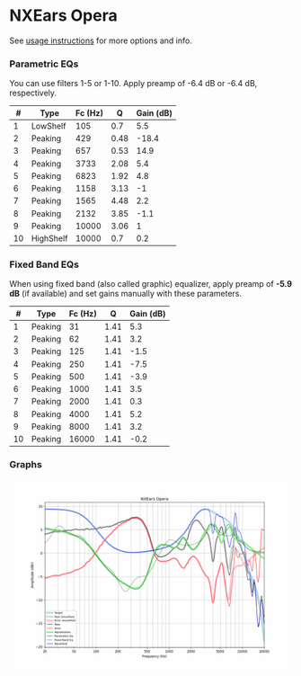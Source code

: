 # NXEars Opera
See [usage instructions](https://github.com/jaakkopasanen/AutoEq#usage) for more options and info.

### Parametric EQs
You can use filters 1-5 or 1-10. Apply preamp of -6.4 dB or -6.4 dB, respectively.

|   # | Type      |   Fc (Hz) |    Q |   Gain (dB) |
|-----|-----------|-----------|------|-------------|
|   1 | LowShelf  |       105 | 0.7  |         5.5 |
|   2 | Peaking   |       429 | 0.48 |       -18.4 |
|   3 | Peaking   |       657 | 0.53 |        14.9 |
|   4 | Peaking   |      3733 | 2.08 |         5.4 |
|   5 | Peaking   |      6823 | 1.92 |         4.8 |
|   6 | Peaking   |      1158 | 3.13 |        -1   |
|   7 | Peaking   |      1565 | 4.48 |         2.2 |
|   8 | Peaking   |      2132 | 3.85 |        -1.1 |
|   9 | Peaking   |     10000 | 3.06 |         1   |
|  10 | HighShelf |     10000 | 0.7  |         0.2 |

### Fixed Band EQs
When using fixed band (also called graphic) equalizer, apply preamp of **-5.9 dB** (if available) and set gains manually with these parameters.

|   # | Type    |   Fc (Hz) |    Q |   Gain (dB) |
|-----|---------|-----------|------|-------------|
|   1 | Peaking |        31 | 1.41 |         5.3 |
|   2 | Peaking |        62 | 1.41 |         3.2 |
|   3 | Peaking |       125 | 1.41 |        -1.5 |
|   4 | Peaking |       250 | 1.41 |        -7.5 |
|   5 | Peaking |       500 | 1.41 |        -3.9 |
|   6 | Peaking |      1000 | 1.41 |         3.5 |
|   7 | Peaking |      2000 | 1.41 |         0.3 |
|   8 | Peaking |      4000 | 1.41 |         5.2 |
|   9 | Peaking |      8000 | 1.41 |         3.2 |
|  10 | Peaking |     16000 | 1.41 |        -0.2 |

### Graphs
![](./NXEars%20Opera.png)
